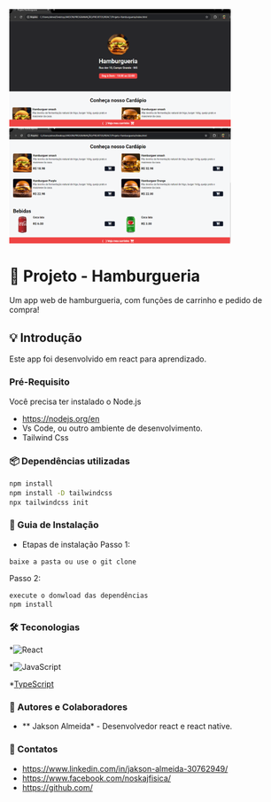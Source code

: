 <div>
  <img src="./assets/01.png" alt="Logo do Projeto" width="400"/>
  <img src="./assets/02.png" alt="Logo do Projeto" width="400"/>
</div>

#  📱 Projeto - Hamburgueria
Um app web de hamburgueria, com funções de carrinho e pedido de compra!

## 💡 Introdução
Este app foi desenvolvido em react para aprendizado.

### Pré-Requisito
Você precisa ter instalado o Node.js
* https://nodejs.org/en
* Vs Code, ou outro ambiente de desenvolvimento.
* Tailwind Css

### 📦 Dependências utilizadas 
```bash
npm install
npm install -D tailwindcss
npx tailwindcss init
```

### 🚀 Guia de Instalação
- Etapas de instalação
Passo 1:
```
baixe a pasta ou use o git clone
```
Passo 2:
```
execute o donwload das dependências
npm install
```

### 🛠️ Teconologias
*![React](https://img.shields.io/badge/react-%2320232a.svg?style=for-the-badge&logo=react&logoColor=%2361DAFB)

*![JavaScript](https://img.shields.io/badge/javascript-%23323330.svg?style=for-the-badge&logo=javascript&logoColor=%23F7DF1E)

*[TypeScript](![TypeScript](https://img.shields.io/badge/typescript-%23007ACC.svg?style=for-the-badge&logo=typescript&logoColor=white))

### 🧠 Autores e Colaboradores
* ** Jakson Almeida* - Desenvolvedor react e react native.

### 🔗 Contatos
* https://www.linkedin.com/in/jakson-almeida-30762949/
* https://www.facebook.com/noskajfisica/
* https://github.com/

